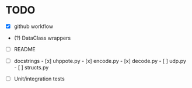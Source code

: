 # TODO

- [x] github workflow
- (?) DataClass wrappers
- [ ] README
- [ ] docstrings
      - [x] uhppote.py
      - [x] encode.py
      - [x] decode.py
      - [ ] udp.py
      - [ ] structs.py

- [ ] Unit/integration tests

